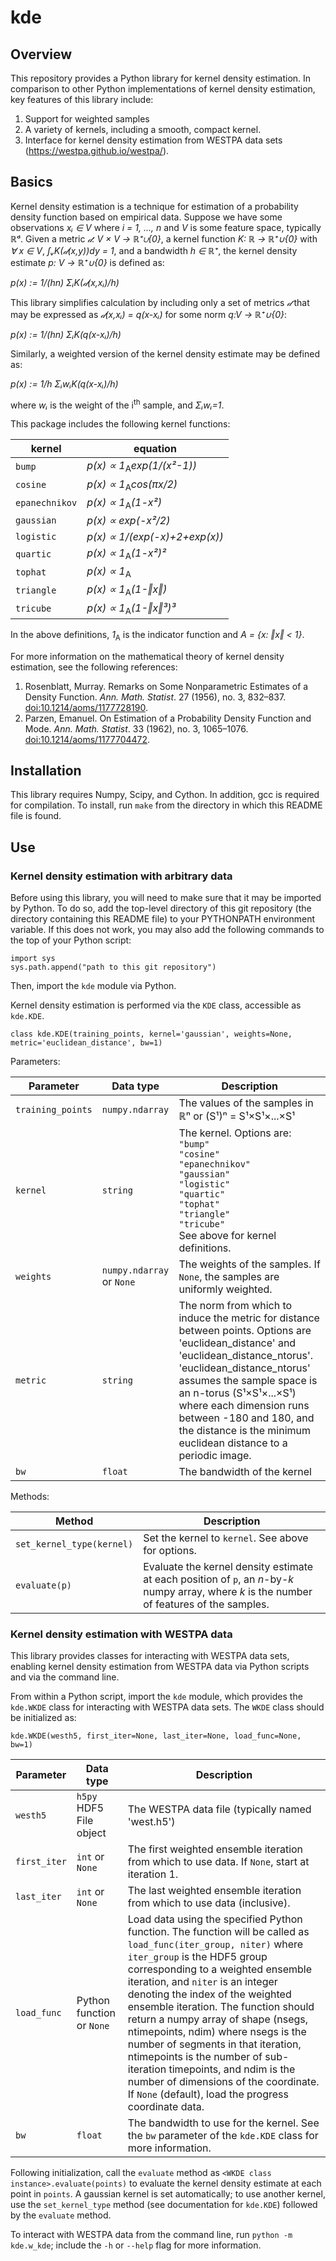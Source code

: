 # kde

## Overview
This repository provides a Python library for kernel density estimation. In comparison to other Python implementations of kernel density estimation, key features of this library include:

1. Support for weighted samples
2. A variety of kernels, including a smooth, compact kernel.
3. Interface for kernel density estimation from WESTPA data sets (https://westpa.github.io/westpa/).

## Basics
Kernel density estimation is a technique for estimation of a probability density function based on empirical data. Suppose we have some observations _xᵢ ∈ V_ where _i = 1, ..., n_ and _V_ is some feature space, typically ℝᵈ. Given a metric _𝒹: V × V → ℝ⁺∪{0}_, a kernel function _K: ℝ → ℝ⁺∪{0}_ with _∀ x ∈ V_, _∫ᵥK(𝒹(x,y))dy = 1_, and a bandwidth _h ∈ ℝ⁺_, the kernel density estimate _p: V → ℝ⁺∪{0}_ is defined as:

_p(x) := 1/(hn) ΣᵢK(𝒹(x,xᵢ)/h)_

This library simplifies calculation by including only a set of metrics _𝒹_ that may be expressed as _𝒹(x,xᵢ) = q(x-xᵢ)_ for some norm _q:V → ℝ⁺∪{0}_:

_p(x) := 1/(hn) ΣᵢK(q(x-xᵢ)/h)_

Similarly, a weighted version of the kernel density estimate may be defined as:

_p(x) := 1/h ΣᵢwᵢK(q(x-xᵢ)/h)_

where _wᵢ_ is the weight of the i<sup>th</sup> sample, and _Σᵢwᵢ=1_.

This package includes the following kernel functions:

| kernel    | equation  | 
| --------- | --------- | 
| `bump`    | _p(x) ∝ 1_<sub>A</sub>_exp(1/(x²-1))_ |
| `cosine`  | _p(x) ∝ 1_<sub>A</sub>_cos(πx/2)_ |
| `epanechnikov` | _p(x) ∝ 1_<sub>A</sub>_(1-x²)_ |
| `gaussian` | _p(x) ∝ exp(-x²/2)_ |
| `logistic` | _p(x) ∝ 1/(exp(-x)+2+exp(x))_ |
| `quartic` | _p(x) ∝ 1_<sub>A</sub>_(1-x²)²_ |
| `tophat` | _p(x) ∝ 1_<sub>A</sub>  |
| `triangle` | _p(x) ∝ 1_<sub>A</sub>_(1-‖x‖)_ |
| `tricube` | _p(x) ∝ 1_<sub>A</sub>_(1-‖x‖³)³_ |

In the above definitions, _1_<sub>A</sub> is the indicator function and  _A = {x: ‖x‖ < 1}_.

For more information on the mathematical theory of kernel density estimation, see the following references:

1. Rosenblatt, Murray. Remarks on Some Nonparametric Estimates of a Density Function. _Ann. Math. Statist_. 27 (1956), no. 3, 832–837. [doi:10.1214/aoms/1177728190](https://doi.org/10.1214/aoms/1177728190).
2. Parzen, Emanuel. On Estimation of a Probability Density Function and Mode. _Ann. Math. Statist_. 33 (1962), no. 3, 1065–1076. [doi:10.1214/aoms/1177704472](https://doi.org/10.1214/aoms/1177704472).

## Installation

This library requires Numpy, Scipy, and Cython.  In addition, gcc is required for compilation.  To install, run `make` from the directory in which this README file is found.

## Use

### Kernel density estimation with arbitrary data

Before using this library, you will need to make sure that it may be imported by Python. To do so, add the top-level directory of this git repository (the directory containing this README file) to your PYTHONPATH environment variable.  If this does not work, you may also add the following commands to the top of your Python script:

```
import sys
sys.path.append("path to this git repository")
```

Then, import the `kde` module via Python.

Kernel density estimation is performed via the `KDE` class, accessible as `kde.KDE`.

```
class kde.KDE(training_points, kernel='gaussian', weights=None, metric='euclidean_distance', bw=1)
```

Parameters:

| Parameter | Data type | Description |
| --------- | --------- | ----------- |
| `training_points` | `numpy.ndarray` | The values of the samples in ℝⁿ or (S¹)ⁿ = S¹×S¹×...×S¹ |
| `kernel`  | `string` | The kernel. Options are:<br>  `"bump"`<br>  `"cosine"`<br>  `"epanechnikov"`<br>  `"gaussian"`<br>  `"logistic"`<br>  `"quartic"`<br>  `"tophat"`<br>  `"triangle"`<br>  `"tricube"`<br>See above for kernel definitions. |
| `weights` | `numpy.ndarray` or `None` | The weights of the samples. If `None`, the samples are uniformly weighted. |
| `metric`  | `string` | The norm from which to induce the metric for distance between points.  Options are 'euclidean_distance' and 'euclidean_distance_ntorus'. 'euclidean_distance_ntorus' assumes the sample space is an n-torus (S¹×S¹×...×S¹) where each dimension runs between -180 and 180, and the distance is the minimum euclidean distance to a periodic image.|
| `bw`      | `float` | The bandwidth of the kernel |


            
Methods:

| Method | Description |
| ------ | ----------- |
| `set_kernel_type(kernel)` | Set the kernel to `kernel`. See above for options. |
| `evaluate(p)` | Evaluate the kernel density estimate at each position of `p`, an _n_-by-_k_ numpy array, where _k_ is the number of features of the samples. |

### Kernel density estimation with WESTPA data

This library provides classes for interacting with WESTPA data sets, enabling kernel density estimation from WESTPA data via Python scripts and via the command line.

From within a Python script, import the `kde` module, which provides the `kde.WKDE` class for interacting with WESTPA data sets.  The `WKDE` class should be initialized as:

```
kde.WKDE(westh5, first_iter=None, last_iter=None, load_func=None, bw=1)
```

| Parameter | Data type | Description |
| --------- | --------- | ----------- |
| `westh5` | `h5py` HDF5 File object | The WESTPA data file (typically named 'west.h5') |
| `first_iter` | `int` or `None` | The first weighted ensemble iteration from which to use data. If `None`, start at iteration 1. |
| `last_iter` | `int` or `None` | The last weighted ensemble iteration from which to use data (inclusive). |
| `load_func` | Python function or `None` | Load data using the specified Python function.  The function will be called as `load_func(iter_group, niter)` where `iter_group` is the HDF5 group corresponding to a weighted ensemble iteration, and `niter` is an integer denoting the index of the weighted ensemble iteration.  The function should return a numpy array of shape (nsegs, ntimepoints, ndim) where nsegs is the number of segments in that iteration, ntimepoints is the number of sub-iteration timepoints, and ndim is the number of dimensions of the coordinate. If `None` (default), load the progress coordinate data. |
| `bw` | `float` | The bandwidth to use for the kernel.  See the `bw` parameter of the `kde.KDE` class for more information. |

Following initialization, call the `evaluate` method as `<WKDE class instance>.evaluate(points)` to evaluate the kernel density estimate at each point in `points`.  A gaussian kernel is set automatically; to use another kernel, use the `set_kernel_type` method (see documentation for `kde.KDE`) followed by the `evaluate` method.

To interact with WESTPA data from the command line, run `python -m kde.w_kde`; include the `-h` or `--help` flag for more information.
